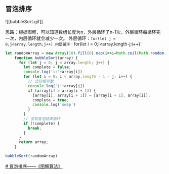 ## 冒泡排序

![[bubbleSort.gif]]



思路：根据图解，可以知道数组长度为n，外层循环了n-1次，外层循环每循环完一次，内层循环就会减少一次。
外层循环：`for(let j = 0;j<array.length;j++)
内层循环：`for(let i = 0;i<array.length-j;i++)`
 

```js
let randomArray = new Array(10).fill(0).map(i=>i=Math.ceil(Math.random()*50))
    function bubbleSort(array) {
      for (let j = 0; j < array.length; j++) {
        let complete = false;
        console.log('i:'+array[i])
        for (let i = 0; i < array.length - 1 - j; i++) {
          // 比较相邻数
          console.log('j'+array[j])
          if (array[i] > array[i + 1]) {
            [array[i], array[i + 1]] = [array[i + 1], array[i]];
            complete = true;
            console.log('swap')
          }
        }
        // 没有冒泡结束循环
        if (!complete) {
          break;
        }
      }
      return array;
    }

bubbleSort(randomArray)

```



[# 冒泡排序——《图解算法》](https://blog.csdn.net/zcl_love_wx/article/details/83576962)